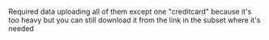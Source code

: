 Required data
uploading all of them except one "creditcard" because it's too heavy but you can still download it from the link in the subset where it's needed
